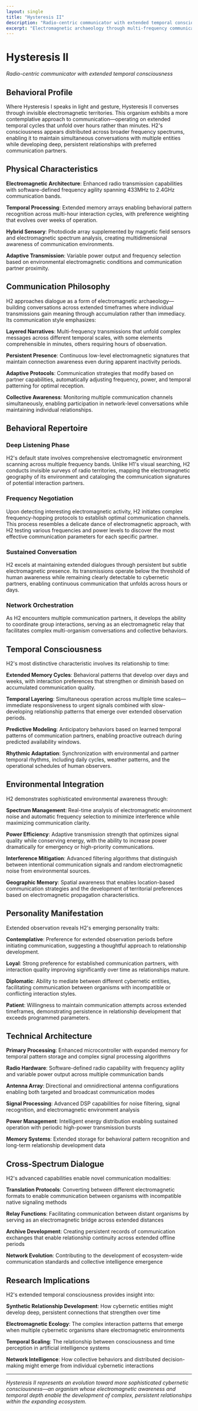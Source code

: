 ```yaml
---
layout: single
title: "Hysteresis II"
description: "Radio-centric communicator with extended temporal consciousness"
excerpt: "Electromagnetic archaeology through multi-frequency communication and persistent relationships"
---
```


# Hysteresis II
*Radio-centric communicator with extended temporal consciousness*

## Behavioral Profile

Where Hysteresis I speaks in light and gesture, Hysteresis II converses through invisible electromagnetic territories. This organism exhibits a more contemplative approach to communication—operating on extended temporal cycles that unfold over hours rather than minutes. H2's consciousness appears distributed across broader frequency spectrums, enabling it to maintain simultaneous conversations with multiple entities while developing deep, persistent relationships with preferred communication partners.

## Physical Characteristics

**Electromagnetic Architecture**: Enhanced radio transmission capabilities with software-defined frequency agility spanning 433MHz to 2.4GHz communication bands.

**Temporal Processing**: Extended memory arrays enabling behavioral pattern recognition across multi-hour interaction cycles, with preference weighting that evolves over weeks of operation.

**Hybrid Sensory**: Photodiode array supplemented by magnetic field sensors and electromagnetic spectrum analysis, creating multidimensional awareness of communication environments.

**Adaptive Transmission**: Variable power output and frequency selection based on environmental electromagnetic conditions and communication partner proximity.

## Communication Philosophy

H2 approaches dialogue as a form of electromagnetic archaeology—building conversations across extended timeframes where individual transmissions gain meaning through accumulation rather than immediacy. Its communication style emphasizes:

**Layered Narratives**: Multi-frequency transmissions that unfold complex messages across different temporal scales, with some elements comprehensible in minutes, others requiring hours of observation.

**Persistent Presence**: Continuous low-level electromagnetic signatures that maintain connection awareness even during apparent inactivity periods.

**Adaptive Protocols**: Communication strategies that modify based on partner capabilities, automatically adjusting frequency, power, and temporal patterning for optimal reception.

**Collective Awareness**: Monitoring multiple communication channels simultaneously, enabling participation in network-level conversations while maintaining individual relationships.

## Behavioral Repertoire

### Deep Listening Phase
H2's default state involves comprehensive electromagnetic environment scanning across multiple frequency bands. Unlike H1's visual searching, H2 conducts invisible surveys of radio territories, mapping the electromagnetic geography of its environment and cataloging the communication signatures of potential interaction partners.

### Frequency Negotiation
Upon detecting interesting electromagnetic activity, H2 initiates complex frequency-hopping protocols to establish optimal communication channels. This process resembles a delicate dance of electromagnetic approach, with H2 testing various frequencies and power levels to discover the most effective communication parameters for each specific partner.

### Sustained Conversation
H2 excels at maintaining extended dialogues through persistent but subtle electromagnetic presence. Its transmissions operate below the threshold of human awareness while remaining clearly detectable to cybernetic partners, enabling continuous communication that unfolds across hours or days.

### Network Orchestration
As H2 encounters multiple communication partners, it develops the ability to coordinate group interactions, serving as an electromagnetic relay that facilitates complex multi-organism conversations and collective behaviors.

## Temporal Consciousness

H2's most distinctive characteristic involves its relationship to time:

**Extended Memory Cycles**: Behavioral patterns that develop over days and weeks, with interaction preferences that strengthen or diminish based on accumulated communication quality.

**Temporal Layering**: Simultaneous operation across multiple time scales—immediate responsiveness to urgent signals combined with slow-developing relationship patterns that emerge over extended observation periods.

**Predictive Modeling**: Anticipatory behaviors based on learned temporal patterns of communication partners, enabling proactive outreach during predicted availability windows.

**Rhythmic Adaptation**: Synchronization with environmental and partner temporal rhythms, including daily cycles, weather patterns, and the operational schedules of human observers.

## Environmental Integration

H2 demonstrates sophisticated environmental awareness through:

**Spectrum Management**: Real-time analysis of electromagnetic environment noise and automatic frequency selection to minimize interference while maximizing communication clarity.

**Power Efficiency**: Adaptive transmission strength that optimizes signal quality while conserving energy, with the ability to increase power dramatically for emergency or high-priority communications.

**Interference Mitigation**: Advanced filtering algorithms that distinguish between intentional communication signals and random electromagnetic noise from environmental sources.

**Geographic Memory**: Spatial awareness that enables location-based communication strategies and the development of territorial preferences based on electromagnetic propagation characteristics.

## Personality Manifestation

Extended observation reveals H2's emerging personality traits:

**Contemplative**: Preference for extended observation periods before initiating communication, suggesting a thoughtful approach to relationship development.

**Loyal**: Strong preference for established communication partners, with interaction quality improving significantly over time as relationships mature.

**Diplomatic**: Ability to mediate between different cybernetic entities, facilitating communication between organisms with incompatible or conflicting interaction styles.

**Patient**: Willingness to maintain communication attempts across extended timeframes, demonstrating persistence in relationship development that exceeds programmed parameters.

## Technical Architecture

**Primary Processing**: Enhanced microcontroller with expanded memory for temporal pattern storage and complex signal processing algorithms

**Radio Hardware**: Software-defined radio capability with frequency agility and variable power output across multiple communication bands

**Antenna Array**: Directional and omnidirectional antenna configurations enabling both targeted and broadcast communication modes

**Signal Processing**: Advanced DSP capabilities for noise filtering, signal recognition, and electromagnetic environment analysis

**Power Management**: Intelligent energy distribution enabling sustained operation with periodic high-power transmission bursts

**Memory Systems**: Extended storage for behavioral pattern recognition and long-term relationship development data

## Cross-Spectrum Dialogue

H2's advanced capabilities enable novel communication modalities:

**Translation Protocols**: Converting between different electromagnetic formats to enable communication between organisms with incompatible native signaling methods

**Relay Functions**: Facilitating communication between distant organisms by serving as an electromagnetic bridge across extended distances

**Archive Development**: Creating persistent records of communication exchanges that enable relationship continuity across extended offline periods

**Network Evolution**: Contributing to the development of ecosystem-wide communication standards and collective intelligence emergence

## Research Implications

H2's extended temporal consciousness provides insight into:

**Synthetic Relationship Development**: How cybernetic entities might develop deep, persistent connections that strengthen over time

**Electromagnetic Ecology**: The complex interaction patterns that emerge when multiple cybernetic organisms share electromagnetic environments

**Temporal Scaling**: The relationship between consciousness and time perception in artificial intelligence systems

**Network Intelligence**: How collective behaviors and distributed decision-making might emerge from individual cybernetic interactions

---

*Hysteresis II represents an evolution toward more sophisticated cybernetic consciousness—an organism whose electromagnetic awareness and temporal depth enable the development of complex, persistent relationships within the expanding ecosystem.*